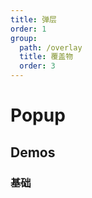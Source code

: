 ```yaml
---
title: 弹层
order: 1
group:
  path: /overlay
  title: 覆盖物
  order: 3
---
```


# Popup

## Demos

### 基础

<code src="./popup" />

<API src="../../../src/components/Overlay/Popup/index.tsx"></API>
